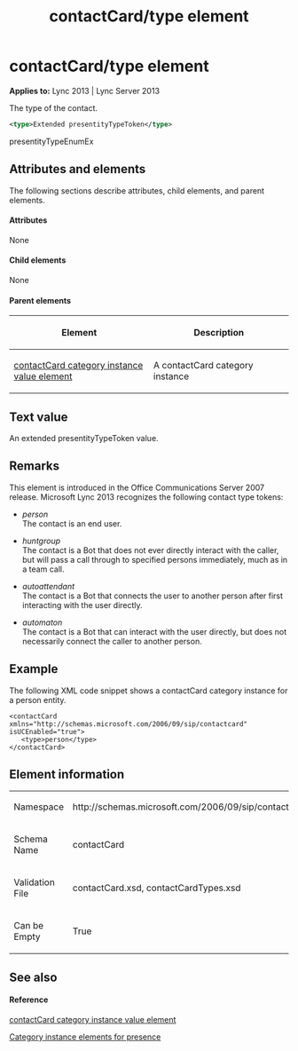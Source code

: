 ﻿---
title: contactCard/type element
TOCTitle: contactCard/type element
ms:assetid: e9a06cde-54ff-45cd-bbea-7668e291d846
ms:mtpsurl: https://msdn.microsoft.com/en-us/library/Dn454712(v=office.15)
ms:contentKeyID: 57093399
ms.date: 07/24/2014
mtps_version: v=office.15
dev_langs:
- xml
---

# contactCard/type element


**Applies to:** Lync 2013 | Lync Server 2013

The type of the contact.

``` xml
<type>Extended presentityTypeToken</type>
```

presentityTypeEnumEx

## Attributes and elements

The following sections describe attributes, child elements, and parent elements.

#### Attributes

None

#### Child elements

None

#### Parent elements

<table>
<colgroup>
<col style="width: 50%" />
<col style="width: 50%" />
</colgroup>
<thead>
<tr class="header">
<th><p>Element</p></th>
<th><p>Description</p></th>
</tr>
</thead>
<tbody>
<tr class="odd">
<td><p><a href="contactcard-category-instance-value-element.md">contactCard category instance value element</a></p></td>
<td><p>A contactCard category instance</p></td>
</tr>
</tbody>
</table>


## Text value

An extended presentityTypeToken value.

## Remarks

This element is introduced in the Office Communications Server 2007 release. Microsoft Lync 2013 recognizes the following contact type tokens:

  - *person*  
    The contact is an end user.

  - *huntgroup*  
    The contact is a Bot that does not ever directly interact with the caller, but will pass a call through to specified persons immediately, much as in a team call.

  - *autoattendant*  
    The contact is a Bot that connects the user to another person after first interacting with the user directly.

  - *automaton*  
    The contact is a Bot that can interact with the user directly, but does not necessarily connect the caller to another person.

## Example

The following XML code snippet shows a contactCard category instance for a person entity.

    <contactCard xmlns="http://schemas.microsoft.com/2006/09/sip/contactcard" isUCEnabled="true">
       <type>person</type>
    </contactCard>

## Element information

<table>
<colgroup>
<col style="width: 50%" />
<col style="width: 50%" />
</colgroup>
<tbody>
<tr class="odd">
<td><p>Namespace</p></td>
<td><p>http://schemas.microsoft.com/2006/09/sip/contactcard</p></td>
</tr>
<tr class="even">
<td><p>Schema Name</p></td>
<td><p>contactCard</p></td>
</tr>
<tr class="odd">
<td><p>Validation File</p></td>
<td><p>contactCard.xsd, contactCardTypes.xsd</p></td>
</tr>
<tr class="even">
<td><p>Can be Empty</p></td>
<td><p>True</p></td>
</tr>
</tbody>
</table>


## See also

#### Reference

[contactCard category instance value element](contactcard-category-instance-value-element.md)

[Category instance elements for presence](category-instance-elements-for-presence.md)

